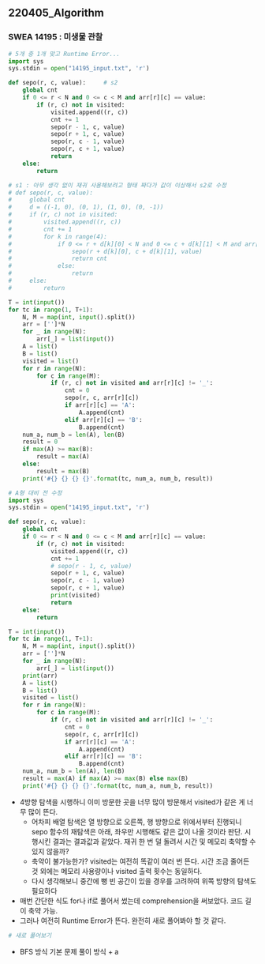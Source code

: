 ## 220405_Algorithm

### SWEA 14195 : 미생물 관찰

```python
# 5개 중 1개 맞고 Runtime Error...
import sys
sys.stdin = open("14195_input.txt", 'r')

def sepo(r, c, value):     # s2
    global cnt
    if 0 <= r < N and 0 <= c < M and arr[r][c] == value:
        if (r, c) not in visited:
            visited.append((r, c))
            cnt += 1
            sepo(r - 1, c, value)
            sepo(r + 1, c, value)
            sepo(r, c - 1, value)
            sepo(r, c + 1, value)
            return
    else:
        return

# s1 : 아무 생각 없이 재귀 사용해보려고 형태 짜다가 값이 이상해서 s2로 수정
# def sepo(r, c, value):
#     global cnt
#     d = ((-1, 0), (0, 1), (1, 0), (0, -1))
#     if (r, c) not in visited:
#         visited.append((r, c))
#         cnt += 1
#         for k in range(4):
#             if 0 <= r + d[k][0] < N and 0 <= c + d[k][1] < M and arr[r + d[k][0]][c + d[k][1]] == value:
#                 sepo(r + d[k][0], c + d[k][1], value)
#                 return cnt
#             else:
#                 return
#     else:
#         return

T = int(input())
for tc in range(1, T+1):
    N, M = map(int, input().split())
    arr = ['']*N
    for _ in range(N):
        arr[_] = list(input())
    A = list()
    B = list()
    visited = list()
    for r in range(N):
        for c in range(M):
            if (r, c) not in visited and arr[r][c] != '_':
                cnt = 0
                sepo(r, c, arr[r][c])
                if arr[r][c] == 'A':
                    A.append(cnt)
                elif arr[r][c] == 'B':
                    B.append(cnt)
    num_a, num_b = len(A), len(B)
    result = 0
    if max(A) >= max(B):
        result = max(A)
    else:
        result = max(B)
    print('#{} {} {} {}'.format(tc, num_a, num_b, result))

```

```python
# A형 대비 전 수정
import sys
sys.stdin = open("14195_input.txt", 'r')

def sepo(r, c, value):
    global cnt
    if 0 <= r < N and 0 <= c < M and arr[r][c] == value:
        if (r, c) not in visited:
            visited.append((r, c))
            cnt += 1
            # sepo(r - 1, c, value)
            sepo(r + 1, c, value)
            sepo(r, c - 1, value)
            sepo(r, c + 1, value)
            print(visited)
            return
    else:
        return

T = int(input())
for tc in range(1, T+1):
    N, M = map(int, input().split())
    arr = ['']*N
    for _ in range(N):
        arr[_] = list(input())
    print(arr)
    A = list()
    B = list()
    visited = list()
    for r in range(N):
        for c in range(M):
            if (r, c) not in visited and arr[r][c] != '_':
                cnt = 0
                sepo(r, c, arr[r][c])
                if arr[r][c] == 'A':
                    A.append(cnt)
                elif arr[r][c] == 'B':
                    B.append(cnt)
    num_a, num_b = len(A), len(B)
    result = max(A) if max(A) >= max(B) else max(B)
    print('#{} {} {} {}'.format(tc, num_a, num_b, result))

```

- 4방향 탐색을 시행하니 이미 방문한 곳을 너무 많이 방문해서 visited가 같은 게 너무 많이 뜬다.
  - 어차피 배열 탐색은 열 방향으로 오른쪽, 행 방향으로 위에서부터 진행되니 sepo 함수의 재탐색은 아래, 좌우만 시행해도 같은 값이 나올 것이라 판단. 시행시킨 결과는 결과값과 같았다. 재귀 한 번 덜 돌려서 시간 및 메모리 축약할 수 있지 않을까?
  - 축약이 불가능한가? visited는 여전히 똑같이 여러 번 뜬다. 시간 조금 줄어든 것 외에는 메모리 사용량이나 visited 출력 횟수는 동일하다.
  - 다시 생각해보니 중간에 뻥 빈 공간이 있을 경우를 고려하여 위쪽 방향의 탐색도 필요하다
- 매번 간단한 식도 for나 if로 풀어서 썼는데 comprehension을 써보았다. 코드 길이 축약 가능.
- 그러나 여전히 Runtime Error가 뜬다. 완전히 새로 풀어봐야 할 것 같다.

```python
# 새로 풀어보기

```

- BFS 방식 기본 문제 풀이 방식 + a
